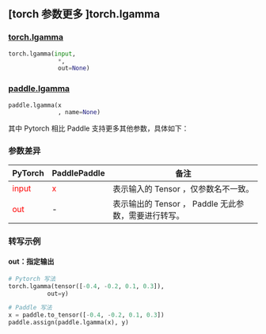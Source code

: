 ## [torch 参数更多 ]torch.lgamma
### [torch.lgamma](https://pytorch.org/docs/1.13/generated/torch.lgamma.html?highlight=lgamma#torch.lgamma)

```python
torch.lgamma(input,
              *,
              out=None)
```

### [paddle.lgamma](https://www.paddlepaddle.org.cn/documentation/docs/zh/api/paddle/lgamma_cn.html#lgamma)

```python
paddle.lgamma(x
              , name=None)
```

其中 Pytorch 相比 Paddle 支持更多其他参数，具体如下：
### 参数差异
|    PyTorch        | PaddlePaddle | 备注                                                   |
| ------------- | ------------ | ------------------------------------------------------ |
| <font color='red'> input </font> | <font color='red'> x </font> | 表示输入的 Tensor ，仅参数名不一致。  |
| <font color='red'> out </font> | -  | 表示输出的 Tensor ， Paddle 无此参数，需要进行转写。    |



### 转写示例
#### out：指定输出
```python
# Pytorch 写法
torch.lgamma(tensor([-0.4, -0.2, 0.1, 0.3]),
           out=y)

# Paddle 写法
x = paddle.to_tensor([-0.4, -0.2, 0.1, 0.3])
paddle.assign(paddle.lgamma(x), y)
```
